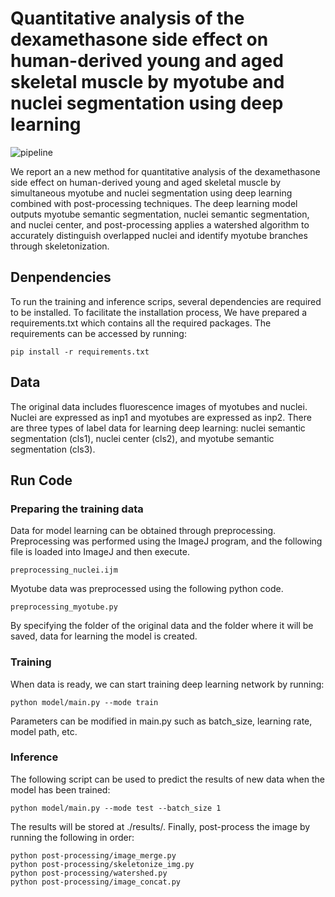 # Quantitative analysis of the dexamethasone side effect on human-derived young and aged skeletal muscle by myotube and nuclei segmentation using deep learning

![pipeline](https://github.com/tdn02007/QA-skMCs-Seg/img/main.png)


We report an a new method for quantitative analysis of the dexamethasone side effect on human-derived young and aged skeletal muscle by simultaneous myotube and nuclei segmentation using deep learning combined with post-processing techniques. The deep learning model outputs myotube semantic segmentation, nuclei semantic segmentation, and nuclei center, and post-processing applies a watershed algorithm to accurately distinguish overlapped nuclei and identify myotube branches through skeletonization.

 ## Denpendencies
To run the training and inference scrips, several dependencies are required to be installed.
To facilitate the installation process, We have prepared a requirements.txt which contains all the required packages. The requirements can be accessed by running:

    pip install -r requirements.txt

 ## Data
The original data includes fluorescence images of myotubes and nuclei. Nuclei are expressed as inp1 and myotubes are expressed as inp2. There are three types of label data for learning deep learning: nuclei semantic segmentation (cls1), nuclei center (cls2), and myotube semantic segmentation (cls3).

 ## Run Code
 ### Preparing the training data

Data for model learning can be obtained through preprocessing. Preprocessing was performed using the ImageJ program, and the following file is loaded into ImageJ and then execute.

    preprocessing_nuclei.ijm

Myotube data was preprocessed using the following python code.

    preprocessing_myotube.py

By specifying the folder of the original data and the folder where it will be saved, data for learning the model is created.

### Training
When data is ready, we can start training deep learning network by running:

    python model/main.py --mode train

Parameters can be modified in main.py such as batch_size, learning rate, model path, etc.


### Inference
The following script can be used to predict the results of new data when the model has been trained:

    python model/main.py --mode test --batch_size 1

The results will be stored at ./results/.
Finally, post-process the image by running the following in order:

    python post-processing/image_merge.py
    python post-processing/skeletonize_img.py
    python post-processing/watershed.py
    python post-processing/image_concat.py
